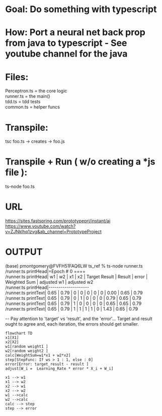 # Goal: Do something with typescript
# How: Port a neural net back prop from java to typescript - See youtube channel for the java

# Files: 
Perceptron.ts = the core logic    
runner.ts = the main()   
tdd.ts = tdd tests  
common.ts = helper funcs  

# Transpile: 
tsc foo.ts -> creates -> foo.js 

# Transpile + Run ( w/o creating a *js file ):
ts-node foo.ts

# URL 
https://sites.fastspring.com/prototypeprj/instant/ai  
https://www.youtube.com/watch?v=ZJNklhq1zvg&ab_channel=PrototypeProject  


# OUTPUT
(base) pmontgomery@FVFH51FAQ6LW ts_ref % ts-node runner.ts   
/runner.ts printHead|=Epoch # 0 ====    
/runner.ts printHead|   w1  |  w2  | x1 | x2 | Target Result | Result | error | Weighted Sum | adjusted w1 | adjusted w2  
/runner.ts printHead|--------------------    
/runner.ts printText|  0.65 | 0.79 | 0  | 0  |      0        |   0    | 0   |     0.00     |     0.65    | 0.79  
/runner.ts printText|  0.65 | 0.79 | 0  | 1  |      0        |   0    | 0   |     0.79     |     0.65    | 0.79  
/runner.ts printText|  0.65 | 0.79 | 1  | 0  |      0        |   0    | 0   |     0.65     |     0.65    | 0.79  
/runner.ts printText|  0.65 | 0.79 | 1  | 1  |      1        |   1    | 0   |     1.43     |     0.65    | 0.79  

-- Pay attention to 'target' vs 'result', and the 'error'...  Target and result ought to agree and, each iteration, the errors should get smaller.   

```mermaid
flowchart TD
x1[X1]
x2[X2]
w1[random weight1 ]
w2[random weight2 ]
calc[WeightSum=w1*x1 + w2*x2]
step[StepFunc: If ws > 1 : 1, else : 0]
error[Error: target_result - result ]
adjust[W_i =  Learning_Rate * error * X_i + W_i]

x1 --> w1 
x1 --> w2 
x2 --> w1
x2 --> w2
w1 -->calc
w2 -->calc
calc --> step
step --> error


```
